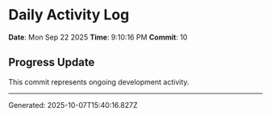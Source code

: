 # Daily Activity Log

**Date**: Mon Sep 22 2025
**Time**: 9:10:16 PM
**Commit**: 10

## Progress Update

This commit represents ongoing development activity.

---
Generated: 2025-10-07T15:40:16.827Z
